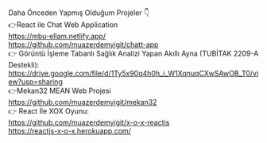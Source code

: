 Daha Önceden Yapmış Olduğum Projeler :point_down:<br />
:point_right:React ile Chat Web Application <br />
https://mbu-ellam.netlify.app/ <br />
https://github.com/muazerdemyigit/chatt-app  
:point_right:  Görüntü İşleme Tabanlı Sağlık Analizi Yapan Akıllı Ayna (TUBİTAK 2209-A Destekli): <br />
https://drive.google.com/file/d/1Ty5x90q4h0h_i_W1XqnuqCXwSAwOB_T0/view?usp=sharing <br />
:point_right:Mekan32 MEAN Web Projesi<br />
https://github.com/muazerdemyigit/mekan32 <br />
:point_right: React İle XOX Oyunu: <br /> 
https://github.com/muazerdemyigit/x-o-x-reactjs <br />
https://reactjs-x-o-x.herokuapp.com/  
